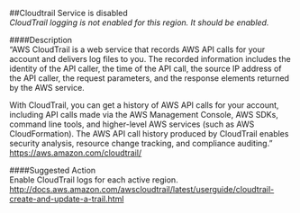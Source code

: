 ##Cloudtrail Service is disabled  
*CloudTrail logging is not enabled for this region. It should be enabled.*  

####Description  
“AWS CloudTrail is a web service that records AWS API calls for your account and delivers log files to you. The recorded information includes the identity of the API caller, the time of the API call, the source IP address of the API caller, the request parameters, and the response elements returned by the AWS service.

With CloudTrail, you can get a history of AWS API calls for your account, including API calls made via the AWS Management Console, AWS SDKs, command line tools, and higher-level AWS services (such as AWS CloudFormation). The AWS API call history produced by CloudTrail enables security analysis, resource change tracking, and compliance auditing.”  
https://aws.amazon.com/cloudtrail/

####Suggested Action  
Enable CloudTrail logs for each active region.  
http://docs.aws.amazon.com/awscloudtrail/latest/userguide/cloudtrail-create-and-update-a-trail.html
